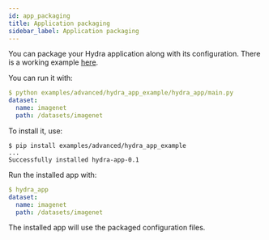 ```yaml
---
id: app_packaging
title: Application packaging
sidebar_label: Application packaging 
---
```


You can package your Hydra application along with its configuration.
There is a working example [here](https://github.com/facebookresearch/hydra/tree/master/examples/advanced/hydra_app_example).

You can run it with:

```yaml
$ python examples/advanced/hydra_app_example/hydra_app/main.py
dataset:
  name: imagenet
  path: /datasets/imagenet
```

To install it, use:
```text
$ pip install examples/advanced/hydra_app_example
...
Successfully installed hydra-app-0.1
```

Run the installed app with:
```yaml
$ hydra_app
dataset:
  name: imagenet
  path: /datasets/imagenet
```

The installed app will use the packaged configuration files.
